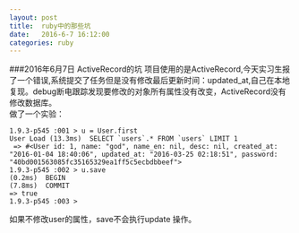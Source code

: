 ```yaml
---
layout: post
title:  ruby中的那些坑
date:   2016-6-7 16:12:00
categories: ruby
---
```


###2016年6月7日 ActiveRecord的坑
项目使用的是ActiveRecord,今天实习生报了一个错误,系统提交了任务但是没有修改最后更新时间：updated_at,自己在本地复现。debug断电跟踪发现要修改的对象所有属性没有改变，ActiveRecord没有修改数据库。<br/>
做了一个实验：

	1.9.3-p545 :001 > u = User.first
  	User Load (13.3ms)  SELECT `users`.* FROM `users` LIMIT 1
	 => #<User id: 1, name: "god", name_en: nil, desc: nil, created_at: "2016-01-04 18:40:06", updated_at: "2016-03-25 02:18:51", password: "40bd001563085fc35165329ea1ff5c5ecbdbbeef"> 
	1.9.3-p545 :002 > u.save
   	(0.2ms)  BEGIN
   	(7.8ms)  COMMIT
 	=> true 
	1.9.3-p545 :003 > 



如果不修改user的属性，save不会执行update 操作。



<div class="ds-thread" data-thread-key="1" data-title="ruby中的那些坑" data-url="https://quietlistener.github.io/ruby/2016/03/02/ruby中的那些坑.html"></div>
       
<script type="text/javascript">
        var duoshuoQuery = {short_name:"quietlistener"};
	(function() {
		var ds = document.createElement('script');
		ds.type = 'text/javascript';ds.async = true;
		ds.src = (document.location.protocol == 'https:' ? 'https:' : 'http:') + '//static.duoshuo.com/embed.js';
		ds.charset = 'UTF-8';
		(document.getElementsByTagName('head')[0] 
		 || document.getElementsByTagName('body')[0]).appendChild(ds);
	})();
</script>

